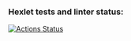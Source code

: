 ### Hexlet tests and linter status:
[![Actions Status](https://github.com/kirzep/frontend-project-44/actions/workflows/hexlet-check.yml/badge.svg)](https://github.com/kirzep/frontend-project-44/actions)